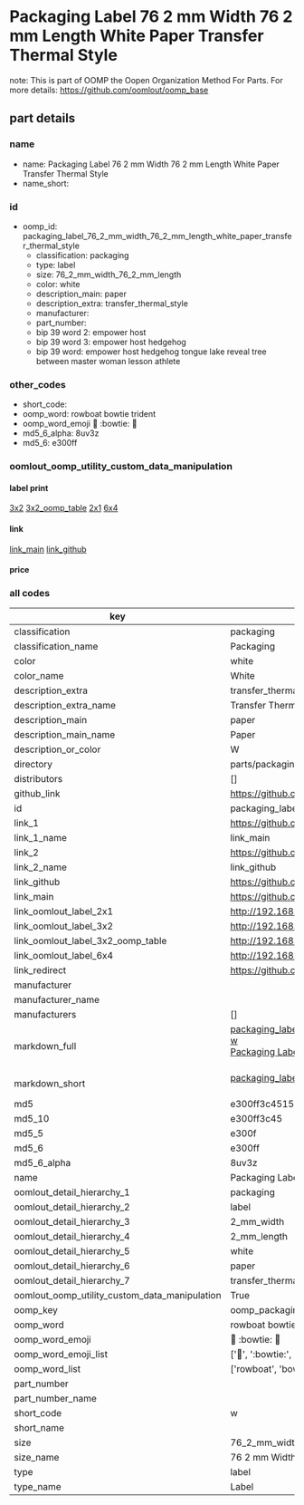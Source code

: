 # Packaging Label 76 2 mm Width 76 2 mm Length White Paper Transfer Thermal Style  

note: This is part of OOMP the Oopen Organization Method For Parts. For more details: https://github.com/oomlout/oomp_base

##  part details
  







### name
* name: Packaging Label 76 2 mm Width 76 2 mm Length White Paper Transfer Thermal Style
* name_short: 
### id
* oomp_id: packaging_label_76_2_mm_width_76_2_mm_length_white_paper_transfer_thermal_style
  * classification: packaging
  * type: label
  * size: 76_2_mm_width_76_2_mm_length
  * color: white
  * description_main: paper
  * description_extra: transfer_thermal_style
  * manufacturer: 
  * part_number: 
  * bip 39 word 2: empower host
  * bip 39 word 3: empower host hedgehog
  * bip 39 word: empower host hedgehog tongue lake reveal tree between master woman lesson athlete

### other_codes
* short_code: 
* oomp_word: rowboat bowtie trident
* oomp_word_emoji :rowboat: :bowtie: :trident:
* md5_6_alpha: 8uv3z
* md5_6: e300ff






### oomlout_oomp_utility_custom_data_manipulation
#### label print
[3x2](http://192.168.1.245:1112/?label=oomp%208uv3z)
[3x2_oomp_table](http://192.168.1.108:1112/?label=oomp%208uv3z)
[2x1](http://192.168.1.242:1112/?label=oomp%208uv3z)
[6x4](http://192.168.1.55:1112/?label=oomp%208uv3z)    

#### link

[link_main](https://github.com/oomlout/oomlout_oomp_version_1_messy/tree/main/parts/packaging_label_76_2_mm_width_76_2_mm_length_white_paper_transfer_thermal_style) [link_github](https://github.com/oomlout/oomlout_oomp_version_1_messy/tree/main/parts/packaging_label_76_2_mm_width_76_2_mm_length_white_paper_transfer_thermal_style)                             

#### price







### all codes 
| key | value |  
| --- | --- |  
| classification | packaging |  
| classification_name | Packaging |  
| color | white |  
| color_name | White |  
| description_extra | transfer_thermal_style |  
| description_extra_name | Transfer Thermal Style |  
| description_main | paper |  
| description_main_name | Paper |  
| description_or_color | W  |  
| directory | parts/packaging_label_76_2_mm_width_76_2_mm_length_white_paper_transfer_thermal_style |  
| distributors | [] |  
| github_link | https://github.com/oomlout/oomlout_oomp_part_src/tree/main/parts/packaging_label_76_2_mm_width_76_2_mm_length_white_paper_transfer_thermal_style |  
| id | packaging_label_76_2_mm_width_76_2_mm_length_white_paper_transfer_thermal_style |  
| link_1 | https://github.com/oomlout/oomlout_oomp_version_1_messy/tree/main/parts/packaging_label_76_2_mm_width_76_2_mm_length_white_paper_transfer_thermal_style |  
| link_1_name | link_main |  
| link_2 | https://github.com/oomlout/oomlout_oomp_version_1_messy/tree/main/parts/packaging_label_76_2_mm_width_76_2_mm_length_white_paper_transfer_thermal_style |  
| link_2_name | link_github |  
| link_github | https://github.com/oomlout/oomlout_oomp_version_1_messy/tree/main/parts/packaging_label_76_2_mm_width_76_2_mm_length_white_paper_transfer_thermal_style |  
| link_main | https://github.com/oomlout/oomlout_oomp_version_1_messy/tree/main/parts/packaging_label_76_2_mm_width_76_2_mm_length_white_paper_transfer_thermal_style |  
| link_oomlout_label_2x1 | http://192.168.1.242:1112/?label=oomp%208uv3z |  
| link_oomlout_label_3x2 | http://192.168.1.245:1112/?label=oomp%208uv3z |  
| link_oomlout_label_3x2_oomp_table | http://192.168.1.108:1112/?label=oomp%208uv3z |  
| link_oomlout_label_6x4 | http://192.168.1.55:1112/?label=oomp%208uv3z |  
| link_redirect | https://github.com/oomlout/oomlout_oomp_version_1_messy/tree/main/parts/packaging_label_76_2_mm_width_76_2_mm_length_white_paper_transfer_thermal_style |  
| manufacturer |  |  
| manufacturer_name |  |  
| manufacturers | [] |  
| markdown_full | [packaging_label_76_2_mm_width_76_2_mm_length_white_paper_transfer_thermal_style](none)<br>[w](none)<br>[Packaging Label 76 2 Mm Width 76 2 Mm Length White Paper Transfer Thermal Style](none)<br><br> |  
| markdown_short | [packaging_label_76_2_mm_width_76_2_mm_length_white_paper_transfer_thermal_style](none)<br><br> |  
| md5 | e300ff3c4515bcfee1be5e46d51b8248 |  
| md5_10 | e300ff3c45 |  
| md5_5 | e300f |  
| md5_6 | e300ff |  
| md5_6_alpha | 8uv3z |  
| name | Packaging Label 76 2 mm Width 76 2 mm Length White Paper Transfer Thermal Style |  
| oomlout_detail_hierarchy_1 | packaging |  
| oomlout_detail_hierarchy_2 | label |  
| oomlout_detail_hierarchy_3 | 2_mm_width |  
| oomlout_detail_hierarchy_4 | 2_mm_length |  
| oomlout_detail_hierarchy_5 | white |  
| oomlout_detail_hierarchy_6 | paper |  
| oomlout_detail_hierarchy_7 | transfer_thermal_style |  
| oomlout_oomp_utility_custom_data_manipulation | True |  
| oomp_key | oomp_packaging_label_76_2_mm_width_76_2_mm_length_white_paper_transfer_thermal_style |  
| oomp_word | rowboat bowtie trident |  
| oomp_word_emoji | :rowboat: :bowtie: :trident: |  
| oomp_word_emoji_list | [':rowboat:', ':bowtie:', ':trident:'] |  
| oomp_word_list | ['rowboat', 'bowtie', 'trident'] |  
| part_number |  |  
| part_number_name |  |  
| short_code | w |  
| short_name |  |  
| size | 76_2_mm_width_76_2_mm_length |  
| size_name | 76 2 mm Width 76 2 mm Length |  
| type | label |  
| type_name | Label |  
